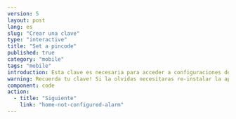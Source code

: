 ```yaml
---
version: 5
layout: post
lang: es
slug: "Crear una clave"
type: "interactive"
title: "Set a pincode"
published: true
category: "mobile"
tags: "mobile"
introduction: Esta clave es necesaria para acceder a configuraciones de la aplicacion. No se necesita para enviar alerta a tus contactos en caso de emergencia.
warning: Recuerda tu clave! Si la olvidas necesitaras re-instalar la aplicacion.
component: code
action:
  - title: "Siguiente"
    link: "home-not-configured-alarm"
---
```

